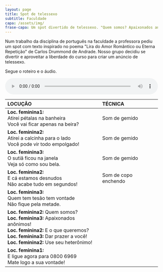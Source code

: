 ```yaml
---
layout: page
title: Spot de telessexo
subtitle: Faculdade
capa: /assets/img/
frase-capa: Um spot divertido de telessexo. "Quem somos? Apaixonados anônimos!"
---
```



Num trabalho da disciplina de português na faculdade a professora pediu um spot com texto inspirado no poema "Lira do Amor Romântico ou Eterna Repetição" de Carlos Drummond de Andrade. Nosso grupo decidiu se divertir e aproveitar a liberdade do curso para criar um anúncio de telessexo.

Segue o roteiro e o áudio.

<audio ref='Telessexo' controls src="https://github.com/ReMattazio/remattazio.github.io/blob/master/assets/mids/spot_sexo.mp3?raw=true" style="width:100%; border-radius: 2rem;">Desculpe, seu navegador não suporta audio.</audio>

| **LOCUÇÃO** | **TÉCNICA** |
| :-- | :-- |
| **Loc. feminina1:** <br /> Atirei pétalas na banheira <br /> Você vai ficar apenas na beira? | Som de gemido |
| **Loc. feminina2:** <br /> Atirei a calcinha para o lado <br /> Você pode vir todo empolgado! | Som de gemido |
| **Loc. feminina3:** <br /> O sutiã ficou na janela <br /> Veja só como sou bela. | Som de gemido |
| **Loc. feminina2:** <br /> E cá estamos desnudos <br /> Não acabe tudo em segundos! | Som de copo enchendo |
| **Loc. feminina3:** <br /> Quem tem tesão tem vontade <br /> Não fique pela metade. |   |
| **Loc. feminina2:** Quem somos? <br /> **Loc. feminina3:** Apaixonados anônimos! <br /> **Loc. feminina2:** E o que queremos? <br /> **Loc. feminina3:** Dar prazer a você! <br /> **Loc. feminina2:** Use seu heterônimo! |   |
| **Loc. feminina1:** <br /> E ligue agora para 0800 6969 <br /> Mate logo a sua vontade! |   |
